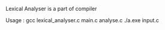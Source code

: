 Lexical Analyser is a part of compiler

Usage :
    gcc lexical_analyser.c  main.c  analyse.c
    ./a.exe input.c
